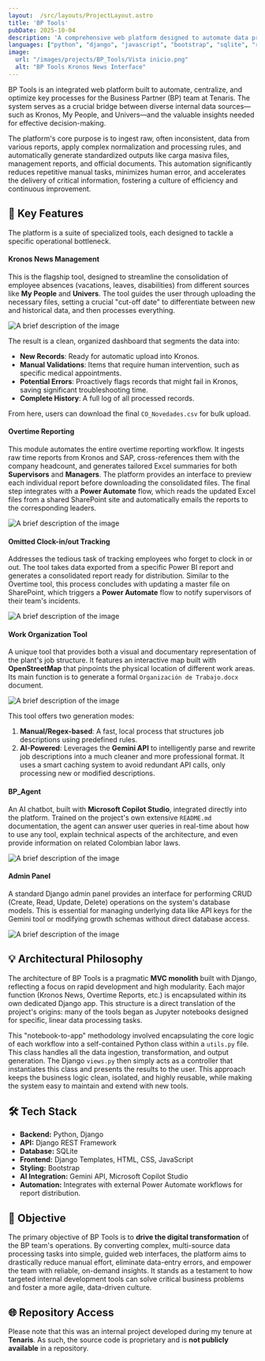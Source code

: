 ```yaml
---
layout:  /src/layouts/ProjectLayout.astro
title: 'BP Tools'
pubDate: 2025-10-04
description: 'A comprehensive web platform designed to automate data processing and normalization for the Tenaris BP team, transforming raw data from internal systems into actionable reports and insights.'
languages: ["python", "django", "javascript", "bootstrap", "sqlite", "rest-api"]
image:
  url: "/images/projects/BP_Tools/Vista inicio.png" 
  alt: "BP Tools Kronos News Interface"
---
```


BP Tools is an integrated web platform built to automate, centralize, and optimize key processes for the Business Partner (BP) team at Tenaris. The system serves as a crucial bridge between diverse internal data sources—such as Kronos, My People, and Univers—and the valuable insights needed for effective decision-making.

The platform's core purpose is to ingest raw, often inconsistent, data from various reports, apply complex normalization and processing rules, and automatically generate standardized outputs like carga masiva files, management reports, and official documents. This automation significantly reduces repetitive manual tasks, minimizes human error, and accelerates the delivery of critical information, fostering a culture of efficiency and continuous improvement.

## 🧩 Key Features

The platform is a suite of specialized tools, each designed to tackle a specific operational bottleneck.

#### Kronos News Management
This is the flagship tool, designed to streamline the consolidation of employee absences (vacations, leaves, disabilities) from different sources like **My People** and **Univers**. The tool guides the user through uploading the necessary files, setting a crucial "cut-off date" to differentiate between new and historical data, and then processes everything.

![A brief description of the image](/images/projects/BP_Tools/novedades_kronos/v_resultado.png)

The result is a clean, organized dashboard that segments the data into:
-   **New Records**: Ready for automatic upload into Kronos.
-   **Manual Validations**: Items that require human intervention, such as specific medical appointments.
-   **Potential Errors**: Proactively flags records that might fail in Kronos, saving significant troubleshooting time.
-   **Complete History**: A full log of all processed records.

From here, users can download the final `CO_Novedades.csv` for bulk upload.

#### Overtime Reporting
This module automates the entire overtime reporting workflow. It ingests raw time reports from Kronos and SAP, cross-references them with the company headcount, and generates tailored Excel summaries for both **Supervisors** and **Managers**. The platform provides an interface to preview each individual report before downloading the consolidated files. The final step integrates with a **Power Automate** flow, which reads the updated Excel files from a shared SharePoint site and automatically emails the reports to the corresponding leaders.

![A brief description of the image](/images/projects/BP_Tools/horas_extras/v_resultado.png)

#### Omitted Clock-in/out Tracking
Addresses the tedious task of tracking employees who forget to clock in or out. The tool takes data exported from a specific Power BI report and generates a consolidated report ready for distribution. Similar to the Overtime tool, this process concludes with updating a master file on SharePoint, which triggers a **Power Automate** flow to notify supervisors of their team's incidents.

![A brief description of the image](/images/projects/BP_Tools/Timbradas_omitidas/v_resultado.png)


#### Work Organization Tool
A unique tool that provides both a visual and documentary representation of the plant's job structure. It features an interactive map built with **OpenStreetMap** that pinpoints the physical location of different work areas. Its main function is to generate a formal `Organización de Trabajo.docx` document.

![A brief description of the image](/images/projects/BP_Tools/Organizacion_del_Trabajo/v_inicial.png)


This tool offers two generation modes:
1.  **Manual/Regex-based**: A fast, local process that structures job descriptions using predefined rules.
2.  **AI-Powered**: Leverages the **Gemini API** to intelligently parse and rewrite job descriptions into a much cleaner and more professional format. It uses a smart caching system to avoid redundant API calls, only processing new or modified descriptions.

#### BP_Agent 
An AI chatbot, built with **Microsoft Copilot Studio**, integrated directly into the platform. Trained on the project's own extensive `README.md` documentation, the agent can answer user queries in real-time about how to use any tool, explain technical aspects of the architecture, and even provide information on related Colombian labor laws.

![A brief description of the image](/images/projects/BP_Tools/Chat_bot.png)


#### Admin Panel
A standard Django admin panel provides an interface for performing CRUD (Create, Read, Update, Delete) operations on the system's database models. This is essential for managing underlying data like API keys for the Gemini tool or modifying growth schemas without direct database access.

![A brief description of the image](/images/projects/BP_Tools/admin.png)


## 💡 Architectural Philosophy

The architecture of BP Tools is a pragmatic **MVC monolith** built with Django, reflecting a focus on rapid development and high modularity. Each major function (Kronos News, Overtime Reports, etc.) is encapsulated within its own dedicated Django app. This structure is a direct translation of the project's origins: many of the tools began as Jupyter notebooks designed for specific, linear data processing tasks.

This "notebook-to-app" methodology involved encapsulating the core logic of each workflow into a self-contained Python class within a `utils.py` file. This class handles all the data ingestion, transformation, and output generation. The Django `views.py` then simply acts as a controller that instantiates this class and presents the results to the user. This approach keeps the business logic clean, isolated, and highly reusable, while making the system easy to maintain and extend with new tools.

## 🛠️ Tech Stack
-   **Backend:** Python, Django
-   **API:** Django REST Framework
-   **Database:** SQLite
-   **Frontend:** Django Templates, HTML, CSS, JavaScript
-   **Styling:** Bootstrap
-   **AI Integration:** Gemini API, Microsoft Copilot Studio
-   **Automation:** Integrates with external Power Automate workflows for report distribution.

## 🎯 Objective

The primary objective of BP Tools is to **drive the digital transformation** of the BP team's operations. By converting complex, multi-source data processing tasks into simple, guided web interfaces, the platform aims to drastically reduce manual effort, eliminate data-entry errors, and empower the team with reliable, on-demand insights. It stands as a testament to how targeted internal development tools can solve critical business problems and foster a more agile, data-driven culture.

## 🌐 Repository Access

Please note that this was an internal project developed during my tenure at **Tenaris**. As such, the source code is proprietary and is **not publicly available** in a repository.